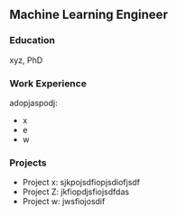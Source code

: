 ## Machine Learning Engineer

### Education
xyz, PhD

### Work Experience
adopjaspodj:
- x
- e
- w

### Projects
- Project x: sjkpojsdfiopjsdiofjsdf
- Project Z: jkfiopdjsfiojsdfdas
- Project w: jwsfiojosdif

